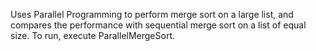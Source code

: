 Uses Parallel Programming to perform merge sort on a large list, and compares the performance with sequential merge sort on a list of equal size.
To run, execute ParallelMergeSort.
